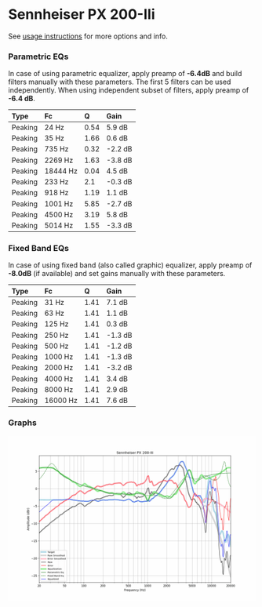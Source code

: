 # Sennheiser PX 200-IIi
See [usage instructions](https://github.com/jaakkopasanen/AutoEq#usage) for more options and info.

### Parametric EQs
In case of using parametric equalizer, apply preamp of **-6.4dB** and build filters manually
with these parameters. The first 5 filters can be used independently.
When using independent subset of filters, apply preamp of **-6.4 dB**.

| Type    | Fc       |    Q | Gain    |
|:--------|:---------|:-----|:--------|
| Peaking | 24 Hz    | 0.54 | 5.9 dB  |
| Peaking | 35 Hz    | 1.66 | 0.6 dB  |
| Peaking | 735 Hz   | 0.32 | -2.2 dB |
| Peaking | 2269 Hz  | 1.63 | -3.8 dB |
| Peaking | 18444 Hz | 0.04 | 4.5 dB  |
| Peaking | 233 Hz   | 2.1  | -0.3 dB |
| Peaking | 918 Hz   | 1.19 | 1.1 dB  |
| Peaking | 1001 Hz  | 5.85 | -2.7 dB |
| Peaking | 4500 Hz  | 3.19 | 5.8 dB  |
| Peaking | 5014 Hz  | 1.55 | -3.3 dB |

### Fixed Band EQs
In case of using fixed band (also called graphic) equalizer, apply preamp of **-8.0dB**
(if available) and set gains manually with these parameters.

| Type    | Fc       |    Q | Gain    |
|:--------|:---------|:-----|:--------|
| Peaking | 31 Hz    | 1.41 | 7.1 dB  |
| Peaking | 63 Hz    | 1.41 | 1.1 dB  |
| Peaking | 125 Hz   | 1.41 | 0.3 dB  |
| Peaking | 250 Hz   | 1.41 | -1.3 dB |
| Peaking | 500 Hz   | 1.41 | -1.2 dB |
| Peaking | 1000 Hz  | 1.41 | -1.3 dB |
| Peaking | 2000 Hz  | 1.41 | -3.2 dB |
| Peaking | 4000 Hz  | 1.41 | 3.4 dB  |
| Peaking | 8000 Hz  | 1.41 | 2.9 dB  |
| Peaking | 16000 Hz | 1.41 | 7.6 dB  |

### Graphs
![](./Sennheiser%20PX%20200-IIi.png)